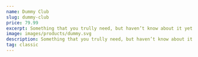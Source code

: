 ```yaml
---
name: Dummy Club
slug: dummy-club
price: 79.99
excerpt: Something that you trully need, but haven’t know about it yet
image: images/products/dummy.svg
description: Something that you trully need, but haven’t know about it yet. Multiple winner of Community Awarads.
tag: classic
---
```

